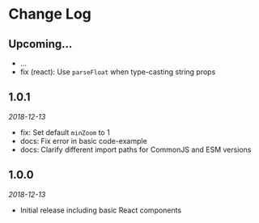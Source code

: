 # Change Log

## Upcoming...

<!-- Add new lines here. Version number will be decided later -->

- ...
- fix (react): Use `parseFloat` when type-casting string props

## 1.0.1

_2018-12-13_

- fix: Set default `minZoom` to 1
- docs: Fix error in basic code-example
- docs: Clarify different import paths for CommonJS and ESM versions

## 1.0.0

_2018-12-13_

- Initial release including basic React components
